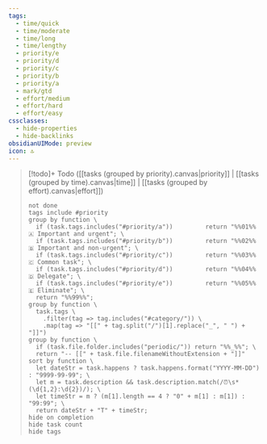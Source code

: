 ```yaml
---
tags:
  - time/quick
  - time/moderate
  - time/long
  - time/lengthy
  - priority/e
  - priority/d
  - priority/c
  - priority/b
  - priority/a
  - mark/gtd
  - effort/medium
  - effort/hard
  - effort/easy
cssclasses:
  - hide-properties
  - hide-backlinks
obsidianUIMode: preview
icon: 🔝
---
```


> [!todo]+ <span title="GROUP by [🔺,🗺️,🔗] and SORT by [📅+⏰]">Todo</span> ([[tasks (grouped by priority).canvas|priority]] | [[tasks (grouped by time).canvas|time]] | [[tasks (grouped by effort).canvas|effort]])
> ```tasks
> not done
> tags include #priority
> group by function \
>   if (task.tags.includes("#priority/a"))         return "%%01%% 🇦 Important and urgent"; \
>   if (task.tags.includes("#priority/b"))         return "%%02%% 🇧 Important and non-urgent"; \
>   if (task.tags.includes("#priority/c"))         return "%%03%% 🇨 Сommon task"; \
>   if (task.tags.includes("#priority/d"))         return "%%04%% 🇩 Delegate"; \
>   if (task.tags.includes("#priority/e"))         return "%%05%% 🇪 Eliminate"; \
>   return "%%99%%";
> group by function \
>   task.tags \
>     .filter(tag => tag.includes("#category/")) \
>     .map(tag => "[[" + tag.split("/")[1].replace("_", " ") + "]]")
> group by function \
> 	if (task.file.folder.includes("periodic/")) return "%%_%%"; \
> 	return "-- [[" + task.file.filenameWithoutExtension + "]]"
> sort by function \
>   let dateStr = task.happens ? task.happens.format("YYYY-MM-DD") : "9999-99-99"; \
>   let m = task.description && task.description.match(/⏰\s*(\d{1,2}:\d{2})/); \
>   let timeStr = m ? (m[1].length == 4 ? "0" + m[1] : m[1]) : "99:99"; \
>   return dateStr + "T" + timeStr;
> hide on completion
> hide task count
> hide tags
> ```
